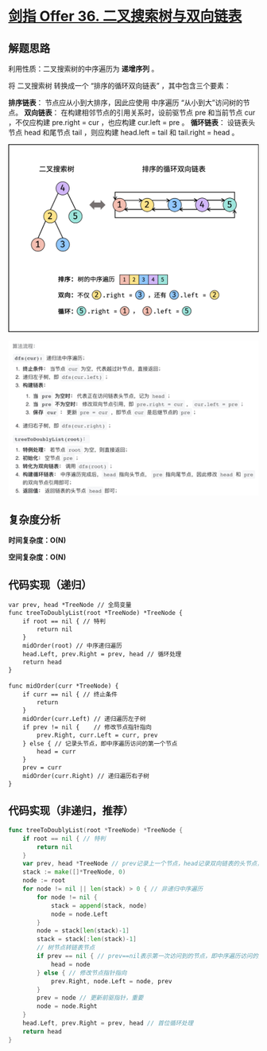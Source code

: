# [剑指 Offer 36. 二叉搜索树与双向链表](https://leetcode-cn.com/problems/er-cha-sou-suo-shu-yu-shuang-xiang-lian-biao-lcof/)

## 解题思路

利用性质：二叉搜索树的中序遍历为 **递增序列** 。

将 二叉搜索树 转换成一个 “排序的循环双向链表” ，其中包含三个要素：

**排序链表**： 节点应从小到大排序，因此应使用 中序遍历 “从小到大”访问树的节点。
**双向链表**： 在构建相邻节点的引用关系时，设前驱节点 pre 和当前节点 cur ，不仅应构建 pre.right = cur ，也应构建 cur.left = pre 。
**循环链表**： 设链表头节点 head 和尾节点 tail ，则应构建 head.left = tail 和 tail.right = head 。

![Picture1.png](images/1599401091-PKIjds-Picture1.png)

![037FD0E3-4E10-42AD-A2B7-0C037ABDAF6A](images/037FD0E3-4E10-42AD-A2B7-0C037ABDAF6A.png)

## 复杂度分析

**时间复杂度：O(N)**

**空间复杂度：O(N)** 

## 代码实现（递归）

```golang
var prev, head *TreeNode // 全局变量
func treeToDoublyList(root *TreeNode) *TreeNode {
	if root == nil { // 特判
		return nil
	}
	midOrder(root) // 中序递归遍历
	head.Left, prev.Right = prev, head // 循环处理
	return head
}

func midOrder(curr *TreeNode) {
	if curr == nil { // 终止条件
		return
	}
	midOrder(curr.Left) // 递归遍历左子树
	if prev != nil {    // 修改节点指针指向
		prev.Right, curr.Left = curr, prev
	} else { // 记录头节点，即中序遍历访问的第一个节点
		head = curr
	}
	prev = curr
	midOrder(curr.Right) // 递归遍历右子树
}
```

## 代码实现（非递归，推荐）

```go
func treeToDoublyList(root *TreeNode) *TreeNode {
	if root == nil { // 特判
		return nil
	}
	var prev, head *TreeNode // prev记录上一个节点，head记录双向链表的头节点，注意head不一定等于root
	stack := make([]*TreeNode, 0)
	node := root
	for node != nil || len(stack) > 0 { // 非递归中序遍历
		for node != nil {
			stack = append(stack, node)
			node = node.Left
		}
		node = stack[len(stack)-1]
		stack = stack[:len(stack)-1]
		// 树节点转链表节点
		if prev == nil { // prev==nil表示第一次访问到的节点，即中序遍历访问的第一个节点，也即双向链表的头节点
			head = node
		} else { // 修改节点指针指向
			prev.Right, node.Left = node, prev
		}
		prev = node // 更新前驱指针，重要
		node = node.Right
	}
	head.Left, prev.Right = prev, head // 首位循环处理
	return head
}
```

